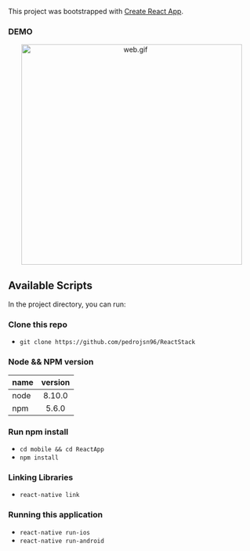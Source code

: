 This project was bootstrapped with [Create React App](https://github.com/facebook/create-react-app).

### DEMO

<!-- show case/gif section -->
<p align="center">
    <img alt="web.gif" height="450" src="https://media.giphy.com/media/w7GjVkJuXeWuLZO9V6/giphy.gif" />
</p>
<!-- show case/gif section END -->

## Available Scripts

In the project directory, you can run:

### Clone this repo

- `git clone https://github.com/pedrojsn96/ReactStack`

### Node && NPM version

| name | version |
| :--- | :-----: |
| node | 8.10.0  |
| npm  |  5.6.0  |

### Run npm install

- `cd mobile && cd ReactApp`
- `npm install`

### Linking Libraries

- `react-native link`

### Running this application

- `react-native run-ios`
- `react-native run-android`
